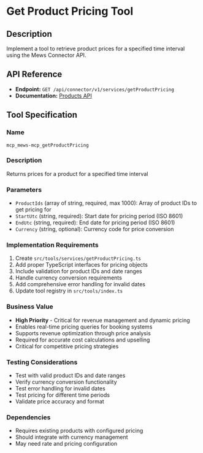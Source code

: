 # Get Product Pricing Tool

## Description
Implement a tool to retrieve product prices for a specified time interval using the Mews Connector API.

## API Reference
- **Endpoint:** `GET /api/connector/v1/services/getProductPricing`
- **Documentation:** [Products API](https://mews-systems.gitbook.io/connector-api/operations/services#get-product-pricing)

## Tool Specification

### Name
`mcp_mews-mcp_getProductPricing`

### Description
Returns prices for a product for a specified time interval

### Parameters
- `ProductIds` (array of string, required, max 1000): Array of product IDs to get pricing for
- `StartUtc` (string, required): Start date for pricing period (ISO 8601)
- `EndUtc` (string, required): End date for pricing period (ISO 8601)
- `Currency` (string, optional): Currency code for price conversion

### Implementation Requirements
1. Create `src/tools/services/getProductPricing.ts`
2. Add proper TypeScript interfaces for pricing objects
3. Include validation for product IDs and date ranges
4. Handle currency conversion requirements
5. Add comprehensive error handling for invalid dates
6. Update tool registry in `src/tools/index.ts`

### Business Value
- **High Priority** - Critical for revenue management and dynamic pricing
- Enables real-time pricing queries for booking systems
- Supports revenue optimization through price analysis
- Required for accurate cost calculations and upselling
- Critical for competitive pricing strategies

### Testing Considerations
- Test with valid product IDs and date ranges
- Verify currency conversion functionality
- Test error handling for invalid dates
- Test pricing for different time periods
- Validate price accuracy and format

### Dependencies
- Requires existing products with configured pricing
- Should integrate with currency management
- May need rate and pricing configuration 